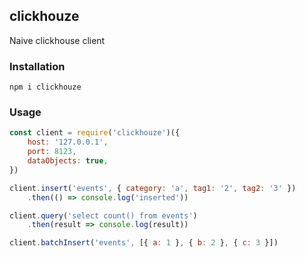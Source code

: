 ## clickhouze

Naive clickhouse client

### Installation

```
npm i clickhouze
```

### Usage

```javascript
const client = require('clickhouze')({
	host: '127.0.0.1',
	port: 8123,
	dataObjects: true,
})

client.insert('events', { category: 'a', tag1: '2', tag2: '3' })
	.then(() => console.log('inserted'))

client.query('select count() from events')
	.then(result => console.log(result))

client.batchInsert('events', [{ a: 1 }, { b: 2 }, { c: 3 }])
```
